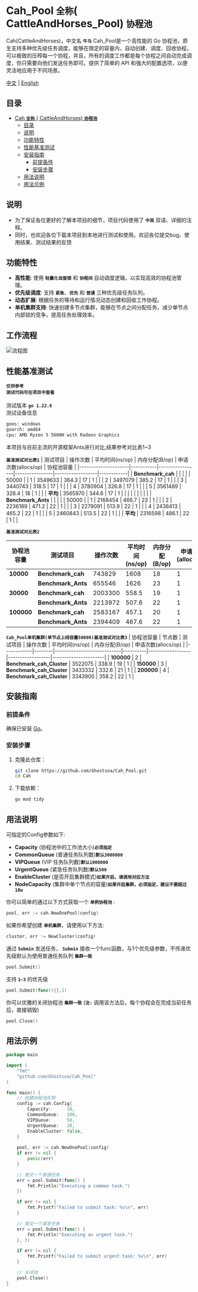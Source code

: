 # Cah_Pool  **`全称`**( CattleAndHorses_Pool) **`协程池`**

Cah(CattleAndHorses)，中文名 **`牛马`** Cah_Pool是一个高性能的 Go 协程池，原生支持多种优先级任务调度，能够在限定的容量内，自动创建、调度、回收协程，可以极致的压榨每一个协程，并且，所有的调度工作都是每个协程之间自动完成调度，你只需要向他们发送任务即可。提供了简单的 API 和强大的配置选项，以便灵活地应用于不同场景。

[中文](README.md) | [English](README(EN).md)


## 目录

- [Cah **`全称`** (  CattleAndHorses) **`协程池`**](#cah--全称-cattleandhorses-牛马-协程池)
  - [目录](#目录)
  - [说明](#说明)
  - [功能特性](#功能特性)
  - [性能基准测试](#性能基准测试)
  - [安装指南](#安装指南)
    - [前提条件](#前提条件)
    - [安装步骤](#安装步骤)
  - [用法说明](#用法说明)
  - [用法示例](#用法示例)

## 说明
- 为了保证各位更好的了解本项目的细节，项目代码使用了 **`中英`** 双语、详细的注释。<br>
- 同时，也欢迎各位下载本项目到本地进行测试和使用。欢迎各位提交bug、使用结果、测试结果的反馈<br>

## 功能特性

- **高性能**: 使用 **`轻量化自旋锁`** 和 **`协程间`** 自动调度逻辑，以实现高效的协程池管理。
- **优先级调度**: 支持 **`紧急`**、**`优先`** 和 **`普通`** 三种优先级任务队列。
- **动态扩展**: 根据任务的等待和运行情况动态创建和回收工作协程。
- **单机集群支持**: 快速创建多节点集群，能够在节点之间分配任务，减少单节点内部锁的竞争，提高任务处理效率。

## 工作流程
![流程图](flowchart.png)
  
## 性能基准测试
**`仅供参考`** <br>
**`测试代码可在项目中查看`** <br><br>
 测试版本 **`go 1.22.6`** <br>
 测试设备信息
```bash
goos: windows
goarch: amd64
cpu: AMD Ryzen 5 5600H with Radeon Graphics     
``` 
本项目与目前主流的开源框架Ants进行对比,结果参考对比表1~3 <br>

 **`基准测试对比表1`** 
| 测试项目                | 操作次数    | 平均时间(ns/op) | 内存分配(B/op) | 申请次数(allocs/op) | 协程池容量 |
|---------------------|-----------|-----------------|----------------|------------------|------------|
| **Benchmark_cah**   |           |                 |                |                  | 50000      |
|          1          | 3549633   | 364.3           | 17             | 1                |            |
|          2          | 3497079   | 385.2           | 17             | 1                |            |
|          3          | 3440743   | 318.5           | 17             | 1                |            |
|          4          | 3780904   | 326.8           | 17             | 1                |            |
|          5          | 3561489   | 328.4           | 18             | 1                |            |
| **平均**            | 3565970   | 344.6           | 17             | 1                |            |
|                     |           |                 |                |                  |            |
| **Benchmark_Ants**  |           |                 |                |                  | 50000      |
|          1          | 2168454   | 466.7           | 23             | 1                |            |
|          2          | 2236189   | 471.2           | 22             | 1                |            |
|          3          | 2279091   | 513.9           | 22             | 1                |            |
|          4          | 2438413   | 465.2           | 22             | 1                |            |
|          5          | 2460843   | 513.5           | 22             | 1                |            |
| **平均**            | 2316598   | 486.1           | 22             | 1                |            |


 **`基准测试对比表2`** 

| 协程池容量 | 测试项目                | 操作次数 | 平均时间(ns/op) | 内存分配(B/op) | 申请次数(allocs/op) |
|------------|---------------------|----------|------------------|-----------------|----------------------|
| **10000**  | **Benchmark_cah**   | 743829   | 1608             | 18              | 1                    |
|            | **Benchmark_Ants**  | 655546   | 1626             | 23              | 1                    |
| **30000**  | **Benchmark_cah**   | 2003300  | 558.5            | 19              | 1                    |
|            | **Benchmark_Ants**  | 2213972  | 507.6            | 22              | 1                    |
| **100000** | **Benchmark_cah**   | 2583167  | 457.1            | 20              | 1                    |
|            | **Benchmark_Ants**  | 2394409  | 467.6            | 22              | 1                    |

 **`Cah_Pool单机集群(单节点上线容量50000)基准测试对比表3`** 
| 协程池容量 | 节点数 | 测试项目                   | 操作次数 | 平均时间(ns/op) | 内存分配(B/op) | 申请次数(allocs/op) |
|------------|--------|----------------------------|----------|------------------|------------------|----------------------|
| **100000** | 2      | **Benchmark_cah_Cluster**  | 3522075  | 338.9            | 19               | 1                    |
| **150000** | 3      | **Benchmark_cah_Cluster**  | 3433332  | 332.6            | 21               | 1                    |
| **200000** | 4      | **Benchmark_cah_Cluster**  | 3343900  | 358.2            | 22               | 1                    |



## 安装指南

### 前提条件

确保已安装 [Go](https://golang.org/dl/)。

### 安装步骤

1. 克隆此仓库：
    ```bash
    git clone https://github.com/Ghostsoa/Cah_Pool.git
    cd Cah
    ```

2. 下载依赖：
    ```bash
    go mod tidy
    ```

## 用法说明

可指定的Config参数如下:
- **Capacity** (协程池中的工作池大小)**`必须指定`**
- **CommonQueue** (普通任务队列数)**`默认3000000`**
- **VIPQueue** (VIP 任务队列数)**`默认1000000`**
- **UrgentQueue** (紧急任务队列数)**`默认500`**
- **EnableCluster** (是否开启集群模式)**`如果开启，请调用对应方法`**
- **NodeCapacity** (集群中单个节点的容量)**`如果开启集群，必须指定，建议不要超过10w`**

你可以简单的通过以下方式获取一个 **`单例协程池`** :
```go
pool, err := cah.NewOnePool(config)
```
如果你希望创建 **`单机集群`**，请使用以下方法:
```go
cluster, err := NewCluster(config)
```
通过 **`Submin`** 发送任务， **`Submin`** 接收一个func函数，与1个优先级参数，不传递优先级默认为使用普通任务队列 **`集群一致`**
```go
pool.Submit()
```
支持 **`1~3`** 的优先级
```go
pool.Submit(func(){},1)
```

你可以优雅的关闭协程池 **`集群一致`** (**`注:`** 调用该方法后，每个协程会在完成当前任务后，直接销毁)
```go
pool.Close()
```

## 用法示例

```go
package main

import (
    "fmt"
    "github.com/Ghostsoa/Cah_Pool"
)

func main() {
    // 创建协程池实例
    config := cah.Config{
        Capacity:      10,
        CommonQueue:   100,
        VIPQueue:      50,
        UrgentQueue:   20,
        EnableCluster: false,
    }
    
    pool, err := cah.NewOnePool(config)
    if err != nil {
        panic(err)
    }

    // 提交一个普通任务
    err = pool.Submit(func() {
        fmt.Println("Executing a common task.")
    })

    if err != nil {
        fmt.Printf("Failed to submit task: %v\n", err)
    }

    // 提交一个紧急任务
    err = pool.Submit(func() {
        fmt.Println("Executing an urgent task.")
    }, 3)

    if err != nil {
        fmt.Printf("Failed to submit urgent task: %v\n", err)
    }

    // 关闭池
    pool.Close()
}
```
